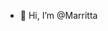 - 👋 Hi, I’m @Marritta

<!---
Marritta/Marritta is a ✨ special ✨ repository because its `README.md` (this file) appears on your GitHub profile.
You can click the Preview link to take a look at your changes.
--->
